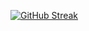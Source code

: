 [![GitHub Streak](https://streak-stats.demolab.com?user=bharat-chaudhari-0302&theme=dark&hide_border=true&date_format=M%20j%5B%2C%20Y%5D&mode=weekly)](https://git.io/streak-stats)
